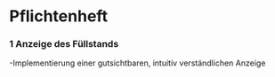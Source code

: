 # Pflichtenheft

### 1 Anzeige des Füllstands

-Implementierung einer gutsichtbaren, intuitiv verständlichen Anzeige
